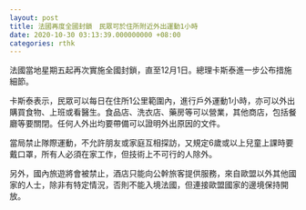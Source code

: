 ```yaml
---
layout: post
title: 法國再度全國封鎖　民眾可於住所附近外出運動1小時
date: 2020-10-30 03:13:39.000000000 +08:00
categories: rthk
---
```


法國當地星期五起再次實施全國封鎖，直至12月1日。總理卡斯泰進一步公布措施細節。

卡斯泰表示，民眾可以每日在住所1公里範圍內，進行戶外運動1小時，亦可以外出購買食物、上班或看醫生。食品店、洗衣店、藥房等可以營業，其他商店，包括餐廳等要關閉。任何人外出均要帶備可以證明外出原因的文件。

當局禁止隊際運動，不允許朋友或家庭互相探訪，又規定6歲或以上兒童上課時要戴口罩，所有人必須在家工作，但技術上不可行的人除外。

另外，國內旅遊將會被禁止，酒店只能向公幹旅客提供服務，來自歐盟以外其他國家的人士，除非有特定情況，否則不能入境法國，但連接歐盟國家的邊境保持開放。
